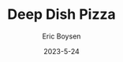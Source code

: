 ---
layout: recipe-page
permalink: /recipes/deep-dish-pizza/
gallery: true
title: Deep Dish Pizza
description: 
thumbnail: 
author: Eric Boysen
date: 2023-5-24

category: Unlabeled
cuisine: Unlabeled
college: true
preptime: 30
resttime: 0
cooktime: 30
servings: 1

ingredients:
- 1 1/32 cup water
- 1 package of active dry yeast
- 3 cups of flour
- 3/4 cups of corn meal
- 1 1/4 tsp of kosher salt
- 1 tsp sugar
- 1/8 tsp cream of tartar
- 1/3 cup vegetable oil
- 1 can San Marzano Tomatoes
- 1 tbsp of tomato paste
- 1/2 white onion
- 3 cloves of garlic
- Basil, Oregano, and Rosemary
instructions:
- Put water, yeast, and sugar in a bowl until it gets frothy (~10 minutes)
- Mix flour, corn meal, salt, and cream of tartar in medium bowl
- Combine wet and dry ingredients with vegetable oil. Mix with your hands until you can form a loose ball.
- Knead out on countertop for about 10-15 minutes or until the dough is sticky and stretchy but not sticking to surfaces
- Form a taught ball and place into lightly oiled bowl in the fridge for ~90 minutes or until the dough has doubled in size
- Oil 18 inch cast iron skillet and stretch dough into crust shape. You will feel some resistance. Place back in fridge for 30 minutes to let gluten relax
- Remove from fridge and finish stretching into crust shape
- Saute diced onion and garlic until onion is translucent. Add tomato paste and mix until fully incorporated
- Add San Marzano Tomatoes and crush until sauce is consistent
- Add Sugar and herbs to sauce. Simmer until it reaches desired thickness
- Place any meat in bottom of crust raw (it will cook in the oven)
- Place 2 layers of sliced Provolone cheese atop meat
- Shred low moisture mozzarella on top of provolone
- Pour sauce on top of mozzarella
- Grate parmesan cheese on top of sauce and drizzle olive oil around edge
- Bake for 25-30 minutes at 425 degrees
- Allow to rest for 10 minutes before serving
tips:
---